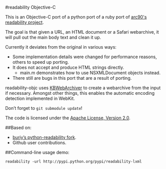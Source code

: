 #readability Objective-C

This is an Objective-C port of a python port of a ruby port of [arc90's readability project](http://lab.arc90.com/experiments/readability/). 

The goal is that given a URL, an HTML document or a Safari webarchive, it will pull out the main body text and clean it up.

Currently it deviates from the original in various ways: 

- Some implementation details were changed for performance reasons, others to speed up porting.
- It does not accept and produce HTML strings directly. 
	- main.m demonstrates how to use NSXMLDocument objects instead.
- There still are bugs in this port that are a result of porting.

readability-objc uses [KBWebArchiver](https://github.com/JanX2/webarchiver) to create a webarchive from the input if necessary. Amongst other things, this enables the automatic encoding detection implemented in WebKit.

Don’t forget to `git submodule update`!

The code is licensed under the [Apache License, Version 2.0](http://www.apache.org/licenses/LICENSE-2.0). 

##Based on:

- [buriy’s python-readability fork](https://github.com/buriy/python-readability).
- Github user contributions.

##Command-line usage demo:

    readability -url http://pypi.python.org/pypi/readability-lxml
